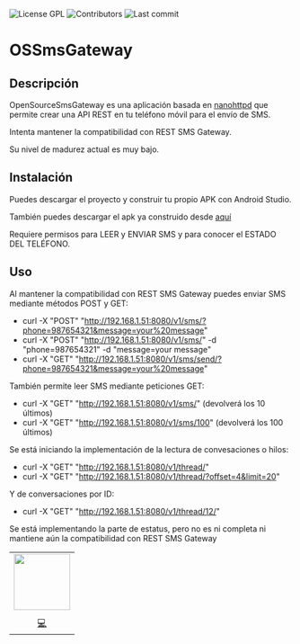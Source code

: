 
<!-- start project-info -->
<!--
project_title: OSSmsGateway
github_project: https://github.com/jmmanzano/OSSmsGateway
license: GPL
icon: /home/josemi/AndroidStudioProjects/OSSmsGateway/app/src/main/ic_launcher-playstore.png
homepage: https://github.com/jmmanzano/OSSmsGateway
license-badge: True
contributors-badge: False
lastcommit-badge: True
codefactor-badge: False
--->

<!-- end project-info -->

<!-- start badges -->

![License GPL](https://img.shields.io/badge/license-GPL-green)
![Contributors](https://img.shields.io/github/contributors-anon/jmmanzano/OSSmsGateway)
![Last commit](https://img.shields.io/github/last-commit/jmmanzano/OSSmsGateway)
<!-- end badges -->

<!-- start description -->
# OSSmsGateway
## Descripción
OpenSourceSmsGateway es una aplicación basada en [nanohttpd](https://github.com/NanoHttpd/nanohttpd) que permite crear una API REST en tu teléfono móvil para el envío de SMS.

Intenta mantener la compatibilidad con REST SMS Gateway.

Su nivel de madurez actual es muy bajo.





<!-- end description -->

<!-- start prerequisites -->



<!-- end prerequisites -->

<!-- start installing -->

## Instalación

Puedes descargar el proyecto y construir tu propio APK con Android Studio.

También puedes descargar el apk ya construido desde [aquí](https://github.com/jmmanzano/OSSmsGateway/releases)

Requiere permisos para LEER y ENVIAR SMS y para conocer el ESTADO DEL TELÉFONO.



<!-- end installing -->

<!-- start using -->
## Uso
Al mantener la compatibilidad con REST SMS Gateway puedes enviar SMS mediante métodos POST y GET:

- curl -X "POST" "http://192.168.1.51:8080/v1/sms/?phone=987654321&message=your%20message"
- curl -X "POST" "http://192.168.1.51:8080/v1/sms/" -d "phone=987654321" -d "message=your message"
- curl -X "GET" "http://192.168.1.51:8080/v1/sms/send/?phone=987654321&message=your%20message"

También permite leer SMS mediante peticiones GET:

- curl -X "GET" "http://192.168.1.51:8080/v1/sms/" (devolverá los 10 últimos)
- curl -X "GET" "http://192.168.1.51:8080/v1/sms/100" (devolverá los 100 últimos)

Se está iniciando la implementación de la lectura de convesaciones o hilos:
- curl -X "GET" "http://192.168.1.51:8080/v1/thread/"
- curl -X "GET" "http://192.168.1.51:8080/v1/thread/?offset=4&limit=20"

Y de conversaciones por ID:

- curl -X "GET" "http://192.168.1.51:8080/v1/thread/12/"

Se está implementando la parte de estatus, pero no es ni completa ni mantiene aún la compatibilidad con REST SMS Gateway



<!-- end using -->

<!-- start contributing -->



<!-- end contributing -->

<!-- start contributors -->



<!-- end contributors -->

<!-- start table-contributors -->

<table id="contributors">
	<tr id="info_avatar">
		<td id="jmmanzano" align="center">
			<a href="https://github.com/jmmanzano">
				<img src="" width="100px"/>
			</a>
		</td>
	</tr>
	<tr id="info_name">
		<td id="jmmanzano" align="center">
			<a href="https://github.com/jmmanzano">
				<strong></strong>
			</a>
		</td>
	</tr>
	<tr id="info_commit">
		<td id="jmmanzano" align="center">
			<a href="/commits?author=jmmanzano">
				<span id="role">💻</span>
			</a>
		</td>
	</tr>
</table>
<!-- end table-contributors -->
